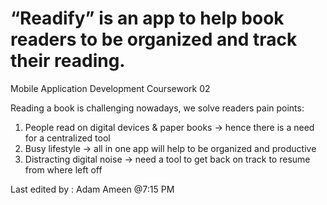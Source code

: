 # “Readify” is an app to help book readers to be organized and track their reading.
Mobile Application Development Coursework 02

Reading a book is challenging nowadays, we solve readers pain points:

  1. People read on digital devices & paper books → hence there is a need for a centralized tool
  2. Busy lifestyle → all in one app will help to be organized and productive
  3. Distracting digital noise → need a tool to get back on track to resume from where left off

Last edited by : Adam Ameen @7:15 PM

